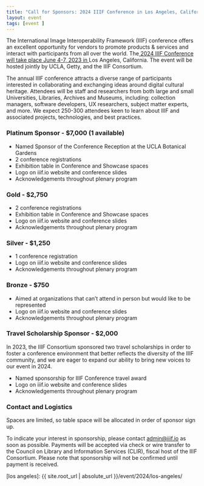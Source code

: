 ```yaml
---
title: "Call for Sponsors: 2024 IIIF Conference in Los Angeles, California"
layout: event
tags: [event ]
---
```



The International Image Interoperability Framework (IIIF) conference offers an excellent opportunity for vendors to promote products & services and interact with participants from all over the world. The[ 2024 IIIF Conference will take place June 4-7, 2023 in ](https://iiif.io/event/2024/los-angeles)Los Angeles, California. The event will be hosted jointly by UCLA, Getty, and the IIIF Consortium.

The annual IIIF conference attracts a diverse range of participants interested in collaborating and exchanging ideas around digital cultural heritage. Attendees will be staff and researchers from both large and small Universities, Libraries, Archives and Museums, including: collection managers, software developers, UX researchers, subject matter experts, and more. We expect 250-300 attendees keen to learn about IIIF and associated projects, technologies, and best practices.


### **Platinum Sponsor - $7,000 (1 available)**

* Named Sponsor of the Conference Reception at the UCLA Botanical Gardens
* 2 conference registrations
* Exhibition table in Conference and Showcase spaces
* Logo on iiif.io website and conference slides
* Acknowledgements throughout plenary program


### **Gold - $2,750**

* 2 conference registrations
* Exhibition table in Conference and Showcase spaces
* Logo on iiif.io website and conference slides
* Acknowledgements throughout plenary program


### **Silver - $1,250**

* 1 conference registration
* Logo on iiif.io website and conference slides
* Acknowledgements throughout plenary program


### **Bronze - $750**

* Aimed at organizations that can’t attend in person but would like to be represented
* Logo on iiif.io website and conference slides
* Acknowledgements throughout plenary program


### **Travel Scholarship Sponsor - $2,000**

In 2023, the IIIF Consortium sponsored two travel scholarships in order to foster a conference environment that better reflects the diversity of the IIIF community, and we are eager to expand our ability to bring new voices to our event in 2024.

* Named sponsorship for IIIF Conference travel award
* Logo on iiif.io website and conference slides
* Acknowledgements throughout plenary program


### **Contact and Logistics**

Spaces are limited, so table space will be allocated in order of sponsor sign up.

To indicate your interest in sponsorship, please contact admin@iiif.io as soon as possible. Payments will be accepted via check or wire transfer to the Council on Library and Information Services (CLIR), fiscal host of the IIIF Consortium. Please note that sponsorship will not be confirmed until payment is received.

[los angeles]:  {{ site.root_url | absolute_url }}/event/2024/los-angeles/